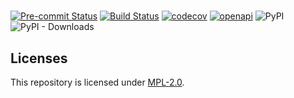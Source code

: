 # 
[![Pre-commit Status](https://github.com/OpenG2P//actions/workflows/pre-commit.yml/badge.svg?branch=develop)](https://github.com/OpenG2P//actions/workflows/pre-commit.yml?query=branch%3Adevelop)
[![Build Status](https://github.com/OpenG2P//actions/workflows/test.yml/badge.svg?branch=develop)](https://github.com/OpenG2P//actions/workflows/test.yml?query=branch%3Adevelop)
[![codecov](https://codecov.io/gh/OpenG2P//branch/develop/graph/badge.svg)](https://codecov.io/gh/OpenG2P/)
[![openapi](https://img.shields.io/badge/open--API-swagger-brightgreen)](https://validator.swagger.io/?url=https://raw.githubusercontent.com/OpenG2P//develop/api-docs/generated/openapi.json)
![PyPI](https://img.shields.io/pypi/v/?label=pypi%20package)
![PyPI - Downloads](https://img.shields.io/pypi/dm/)



## Licenses

This repository is licensed under [MPL-2.0](LICENSE).
